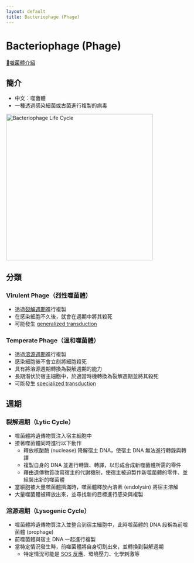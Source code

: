 ```yaml
---
layout: default
title: Bacteriophage (Phage)
---
```


# Bacteriophage (Phage)

[🎥噬菌體介紹](https://www.youtube.com/watch?v=YI3tsmFsrOg)

## 簡介

* 中文：噬菌體
* 一種透過感染細菌或古菌進行複製的病毒
<img src="https://upload.wikimedia.org/wikipedia/commons/5/5a/Phage2.JPG" alt="Bacteriophage Life Cycle" style="height: 400px;" />

## 分類

### Virulent Phage（烈性噬菌體）

* 透過<a href="#lytic-cycle">裂解週期</a>進行複製
* 在感染細胞不久後，就會在週期中將其殺死
* 可能發生 <a href="horizontal-gene-transfer#generalized-transduction">generalized transduction</a>

### Temperate Phage（溫和噬菌體）

* 透過<a href="#lysogenic-cycle">溶源週期</a>進行複製
* 感染細胞後不會立刻將細胞殺死
* 具有將溶源週期轉換為裂解週期的能力
* 長期潛伏於宿主細胞中，於適當時機轉換為裂解週期並將其殺死
* 可能發生 <a href="horizontal-gene-transfer#specialized-transduction">specialized transduction</a>

## 週期

### <span id="lytic-cycle">裂解週期（Lytic Cycle）</span>

* 噬菌體將遺傳物質注入宿主細胞中
* 接著噬菌體同時進行以下動作
  * 釋放核酸酶 (nuclease) 降解宿主 DNA，使宿主 DNA 無法進行轉錄與轉譯
  * 複製自身的 DNA 並進行轉錄、轉譯，以形成合成新噬菌體所需的零件
  * 藉由遺傳物質改寫宿主的代謝機制，使宿主被迫製作新噬菌體的零件、並組裝出新的噬菌體
* 當細胞被大量噬菌體擠滿時，噬菌體釋放內溶素 (endolysin) 將宿主溶解
* 大量噬菌體被釋放出來，並尋找新的目標進行感染與複製

### <span id="lysogenic-cycle">溶源週期（Lysogenic Cycle）</span>

* 噬菌體將遺傳物質注入並整合到宿主細胞中，此時噬菌體的 DNA 段稱為前噬菌體 (prophage)
* 前噬菌體與宿主 DNA 一起進行複製
* 當特定情況發生時，前噬菌體將自身切割出來，並轉換到裂解週期
  * 特定情況可能是 <abbr title="細菌在 DNA 損傷時觸發的一種應急反應機制">SOS 反應</abbr>、環境壓力、化學刺激等